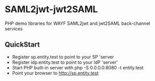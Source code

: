 # SAML2jwt-jwt2SAML
PHP demo libraries for WAYF SAML2jwt and jwt2SAML back-channel services

## QuickStart

* Register sp.entity.test to point to your SP 'server
* Register idp.entity.test to point to your IdP 'server'
* Start PHP built-in server with php -S 0.0.0.0:8080 -t entity.test
* Point your browser to http://sp.entity.test

